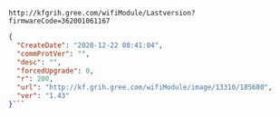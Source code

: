 `http://kfgrih.gree.com/wifiModule/Lastversion?firmwareCode=362001061167`

```json
{
  "CreateDate": "2020-12-22 08:41:04",
  "commProtVer": "",
  "desc": "",
  "forcedUpgrade": 0,
  "r": 200,
  "url": "http://kf.grih.gree.com/wifiModule/image/13310/185680",
  "ver": "1.43"
}```